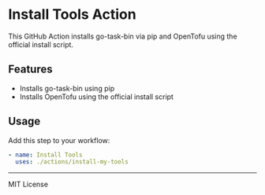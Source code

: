 # Install Tools Action

This GitHub Action installs go-task-bin via pip and OpenTofu using the official install script.

## Features

- Installs go-task-bin using pip
- Installs OpenTofu using the official install script

## Usage

Add this step to your workflow:

```yaml
- name: Install Tools
  uses: ./actions/install-my-tools
```

---

MIT License
